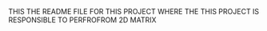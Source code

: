 THIS THE README FILE FOR THIS PROJECT WHERE THE THIS PROJECT IS RESPONSIBLE TO PERFROFROM 2D MATRIX
